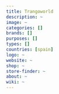 ```yaml
---
title: Trangoworld
description: ~
image: ~
categories: []
brands: []
purposes: []
types: []
countries: [spain]
logo: ~
website: ~
shop: ~
store-finder: ~
about: ~
wiki: ~
---
```

